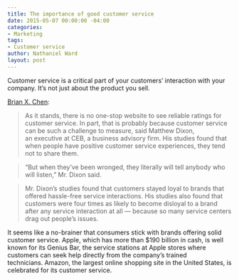 ```yaml
---
title: The importance of good customer service
date: 2015-05-07 00:00:00 -04:00
categories:
- Marketing
tags:
- Customer service
author: Nathaniel Ward
layout: post
---
```


Customer service is a critical part of your customers’ interaction with your company. It’s not just about the product you sell.

[Brian X. Chen][1]:

> As it stands, there is no one-stop website to see reliable ratings for customer service. In part, that is probably because customer service can be such a challenge to measure, said Matthew Dixon, an executive at <span class="caps">CEB</span>, a business advisory firm. His studies found that when people have positive customer service experiences, they tend not to share them.

> “But when they’ve been wronged, they literally will tell anybody who will listen,” Mr. Dixon said.

> Mr. Dixon’s studies found that customers stayed loyal to brands that offered hassle-free service interactions. His studies also found that customers were four times as likely to become disloyal to a brand after any service interaction at all — because so many service centers drag out people’s issues.

It seems like a no-brainer that consumers stick with brands offering solid customer service. Apple, which has more than $190 billion in cash, is well known for its Genius Bar, the service stations at Apple stores where customers can seek help directly from the company’s trained technicians. Amazon, the largest online shopping site in the United States, is celebrated for its customer service.

[1]:  http://mobile.nytimes.com/2015/05/07/technology/personaltech/relying-on-product-reviews-knowing-how-a-company-treats-its-customers-is-just-as-valuable.html